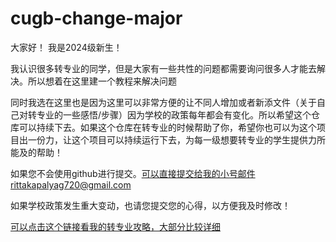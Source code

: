 # cugb-change-major

大家好！ 我是2024级新生！

我认识很多转专业的同学，但是大家有一些共性的问题都需要询问很多人才能去解决。所以想着在这里建一个教程来解决问题

同时我选在这里也是因为这里可以非常方便的让不同人增加或者新添文件（关于自己对转专业的一些感悟/步骤）因为学校的政策每年都会有变化。所以希望这个仓库可以持续下去。如果这个仓库在转专业的时候帮助了你，希望你也可以为这个项目出一份力，让这个项目可以持续运行下去，为每一级想要转专业的学生提供力所能及的帮助！

如果您不会使用github进行提交。可以直接提交给我的小号邮件rittakapalyag720@gmail.com

如果学校政策发生重大变动，也请您提交您的心得，以方便我及时修改！

 [可以点击这个链接看我的转专业攻略，大部分比较详细](以我转信息工程的人工智能专业为例子（大部分问题可以来这里看）.md) 
